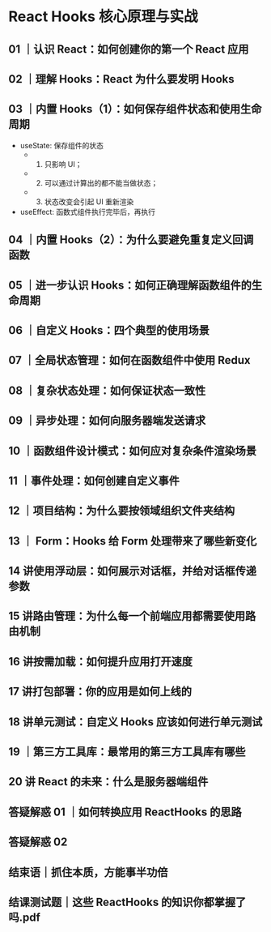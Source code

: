 # React Hooks 核心原理与实战

## 01 ｜认识 React：如何创建你的第一个 React 应用

## 02 ｜理解 Hooks：React 为什么要发明 Hooks

## 03 ｜内置 Hooks（1）：如何保存组件状态和使用生命周期

- useState: 保存组件的状态
  - 1. 只影响 UI；
  - 2. 可以通过计算出的都不能当做状态；
  - 3. 状态改变会引起 UI 重新渲染
- useEffect: 函数式组件执行完毕后，再执行

## 04 ｜内置 Hooks（2）：为什么要避免重复定义回调函数

## 05 ｜进一步认识 Hooks：如何正确理解函数组件的生命周期

## 06 ｜自定义 Hooks：四个典型的使用场景

## 07 ｜全局状态管理：如何在函数组件中使用 Redux

## 08 ｜复杂状态处理：如何保证状态一致性

## 09 ｜异步处理：如何向服务器端发送请求

## 10 ｜函数组件设计模式：如何应对复杂条件渲染场景

## 11 ｜事件处理：如何创建自定义事件

## 12 ｜项目结构：为什么要按领域组织文件夹结构

## 13 ｜ Form：Hooks 给 Form 处理带来了哪些新变化

## 14 讲使用浮动层：如何展示对话框，并给对话框传递参数

## 15 讲路由管理：为什么每一个前端应用都需要使用路由机制

## 16 讲按需加载：如何提升应用打开速度

## 17 讲打包部署：你的应用是如何上线的

## 18 讲单元测试：自定义 Hooks 应该如何进行单元测试

## 19 ｜第三方工具库：最常用的第三方工具库有哪些

## 20 讲 React 的未来：什么是服务器端组件

## 答疑解惑 01 ｜如何转换应用 ReactHooks 的思路

## 答疑解惑 02

## 结束语｜抓住本质，方能事半功倍

## 结课测试题｜这些 ReactHooks 的知识你都掌握了吗.pdf
